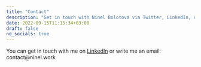 ```yaml
---
title: "Contact"
description: "Get in touch with Ninel Bolotova via Twitter, LinkedIn, or email."
date: 2022-09-15T11:15:34+03:00
draft: false
no_socials: true
---
```


You can get in touch with me on [LinkedIn](https://www.linkedin.com/in/ninel-b/) or write me an email:
<span class="my_addr">contact<span style="display: none;">REMOVE</span>&#64;ninel<!-- none -->.work</span>
